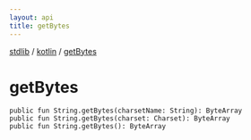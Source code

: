 ```yaml
---
layout: api
title: getBytes
---
```

[stdlib](../index.md) / [kotlin](index.md) / [getBytes](getBytes.md)

# getBytes

```
public fun String.getBytes(charsetName: String): ByteArray
public fun String.getBytes(charset: Charset): ByteArray
public fun String.getBytes(): ByteArray
```
